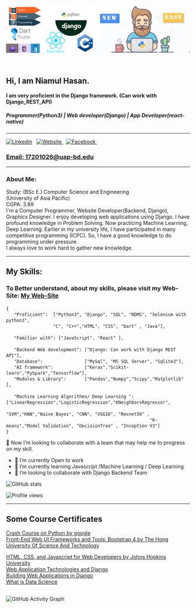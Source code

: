 <a target="_blank" href="https://github.com/niamul64/niamul64/blob/main/Capture.JPG"><img width="890" src="Capture.JPG"></a>

<br>

## Hi, I am Niamul Hasan. 
#### I am very proficient in the Django framework. (Can work with Django_REST_API)
##### Programmer(Python3) | Web developer(Django) | App Developer(react-native)
<hr>

[![Linkedin](https://img.shields.io/badge/Niamul%20Hasan-Linked%20In-blue)](https://www.linkedin.com/in/niamul-hasan-b74489118/) &nbsp;
[![Website](https://img.shields.io/badge/Niamul%20Hasan-WebSite-brightgreen) ](https://niamul64.github.io/) &nbsp;
[![Facebook](https://img.shields.io/badge/Niamul%20Hasan-FaceBook-blue) ](https://www.facebook.com/mn.hr.37/) &nbsp;
<h3><a href="mailto: 17201026@uap-bd.edu">Email: 17201026@uap-bd.edu</a></h3> 

<hr>

### About Me:
Study: (BSc E.) Computer Science and Engineering <br> (University of Asia Pacific) <br> CGPA: 3.89  <br>
I'm a Computer Programmer, Website Developer(Backend, Django), Graphics Designer. I enjoy developing web applications using Django. I have profound knowledge in Problem Solving. Now practicing Machine Learning, Deep Learning. Earlier in my university life, I have participated in many competitive programming (ICPC). So, I have a good knowledge to do programming under pressure.
<br>
I always love to work hard to gather new knowledge.<br>

<hr>

## My Skills:

### To Better understand, about my skills, please visit my Web-Site: [My Web-Site](https://niamul64.github.io/)

```
{
   "Proficient":  ["Python3", "Django", "SQL", "RDMS", "Selenium with python3",
                  "C", "C++","HTML", "CSS", "Dart" , "Java"],
                  
   "Familiar with": ["JavaScript", "React" ],
   
   "Backend Web development": ["Django: Can work with Django REST API"],
   "Database":                ["MySql", "MS SQL Server", "Sqlite3"],
   "AI framework":            ["Keras","Scikit-learn","PySpark","Tensorflow"],
   "Modules & Library":       ["Pandas","Numpy","Scipy","Matplotlib" ],
                          
   "Machine Learning Algorithms/ Deep Learning ": ["LinearRegression","LogisticRegression","KNeighborsRegressor",
                                                      "SVM","KNN","Naive Bayes", "CNN", "VGG16", "Resnet50" ,
                                                       "K-means","Model Validation", "DecisionTree" , "Inception V3"]
}
```



👯 Now I’m looking to collaborate with a team that may help me to progress on my skill.
- 🔭 I’m currently Open to work 
- 🌱 I’m currently learning Javascript /Machine Learning / Deep Learning 
- 👯 I’m looking to collaborate with Django Backend Team 


![GitHub stats](https://github-readme-stats.vercel.app/api?username=niamul64&show_icons=true)  

![Profile views](https://gpvc.arturio.dev/niamul64)  

<hr>

## Some Course Certificates
[Crash Course on Python by google](https://www.coursera.org/account/accomplishments/certificate/F53L2Z9AGZKZ)
<br>
[Front-End Web UI Frameworks and Tools: Bootstrap 4 by The Hong University Of Science And Technology](https://www.coursera.org/account/accomplishments/certificate/YHW6MME3UEZ3)
<br>

[HTML, CSS, and Javascript for Web Developers by Johns Hopkins University](https://www.coursera.org/account/accomplishments/certificate/F3QEHCSR7AXD)
<br>
[Web Application Technologies and Django](https://www.coursera.org/account/accomplishments/certificate/BQ3T4Z63V2WT)
 <br>
[Building Web Applications in Django](https://www.coursera.org/account/accomplishments/certificate/WYPKV6NEA5UM)
 <br>
[What is Data Science](https://www.coursera.org/account/accomplishments/certificate/H8JFGFKJB2HX)

## 

![GitHub Activity Graph](https://activity-graph.herokuapp.com/graph?username=niamul64)  


